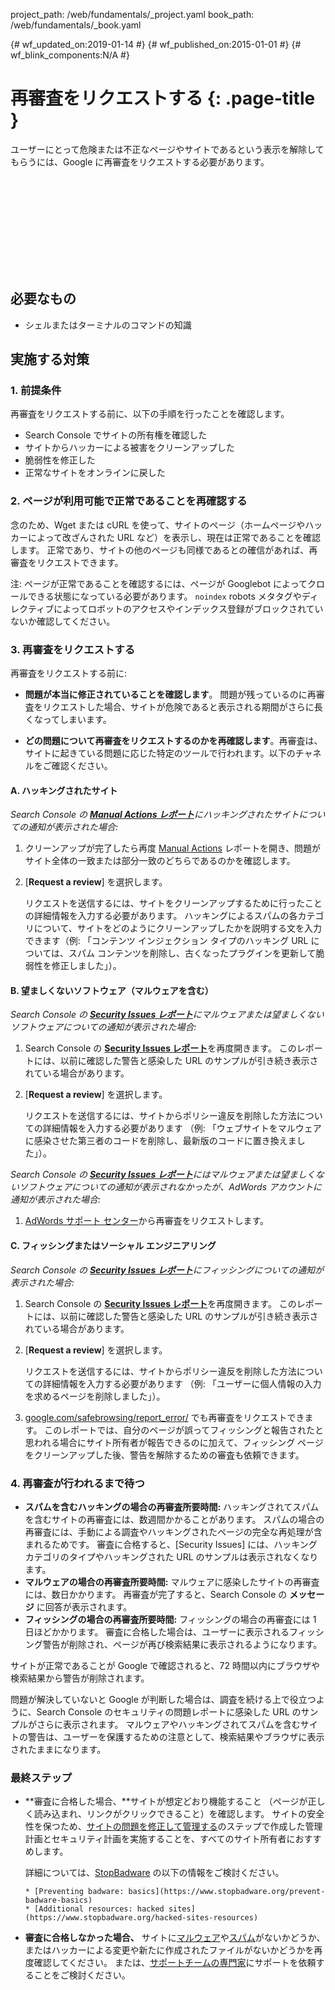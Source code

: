 project_path: /web/fundamentals/_project.yaml
book_path: /web/fundamentals/_book.yaml

{# wf_updated_on:2019-01-14 #}
{# wf_published_on:2015-01-01 #}
{# wf_blink_components:N/A #}

# 再審査をリクエストする {: .page-title }

ユーザーにとって危険または不正なページやサイトであるという表示を解除してもらうには、Google に再審査をリクエストする必要があります。


<div class="video-wrapper">
  <iframe class="devsite-embedded-youtube-video" data-video-id="lc3UjnDcMxo"
          data-autohide="1" data-showinfo="0" frameborder="0" allowfullscreen>
  </iframe>
</div>

## 必要なもの

*   シェルまたはターミナルのコマンドの知識

## 実施する対策

### 1. 前提条件

再審査をリクエストする前に、以下の手順を行ったことを確認します。

* Search Console でサイトの所有権を確認した
* サイトからハッカーによる被害をクリーンアップした
* 脆弱性を修正した
* 正常なサイトをオンラインに戻した

### 2. ページが利用可能で正常であることを再確認する

念のため、Wget または cURL を使って、サイトのページ（ホームページやハッカーによって改ざんされた URL など）を表示し、現在は正常であることを確認します。
 正常であり、サイトの他のページも同様であるとの確信があれば、再審査をリクエストできます。



注: ページが正常であることを確認するには、ページが Googlebot によってクロールできる状態になっている必要があります。
 `noindex` robots メタタグやディレクティブによってロボットのアクセスやインデックス登録がブロックされていないか確認してください。


### 3. 再審査をリクエストする

再審査をリクエストする前に:

* **問題が本当に修正されていることを確認します**。
問題が残っているのに再審査をリクエストした場合、サイトが危険であると表示される期間がさらに長くなってしまいます。


* **どの問題について再審査をリクエストするのかを再確認します**。再審査は、サイトに起きている問題に応じた特定のツールで行われます。以下のチャネルをご確認ください。


#### A. ハッキングされたサイト

*Search Console の
[**Manual Actions レポート**](https://search.google.com/search-console/manual-actions)にハッキングされたサイトについての通知が表示された場合:*


1. クリーンアップが完了したら再度 [Manual Actions](https://search.google.com/search-console/manual-actions) レポートを開き、問題がサイト全体の一致または部分一致のどちらであるのかを確認します。
2. [**Request a review**] を選択します。

    リクエストを送信するには、サイトをクリーンアップするために行ったことの詳細情報を入力する必要があります。
 ハッキングによるスパムの各カテゴリについて、サイトをどのようにクリーンアップしたかを説明する文を入力できます（例: 「コンテンツ インジェクション タイプのハッキング URL については、スパム コンテンツを削除し、古くなったプラグインを更新して脆弱性を修正しました」）。





#### B. 望ましくないソフトウェア（マルウェアを含む）

*Search Console の
[**Security Issues レポート**](https://www.google.com/webmasters/tools/security-issues)にマルウェアまたは望ましくないソフトウェアについての通知が表示された場合:*


1. Search Console の
[**Security Issues レポート**](https://www.google.com/webmasters/tools/security-issues)を再度開きます。
 このレポートには、以前に確認した警告と感染した URL のサンプルが引き続き表示されている場合があります。
2. [**Request a review**] を選択します。

    リクエストを送信するには、サイトからポリシー違反を削除した方法についての詳細情報を入力する必要があります
 （例: 「ウェブサイトをマルウェアに感染させた第三者のコードを削除し、最新版のコードに置き換えました」）。




*Search Console の
[**Security Issues レポート**](https://www.google.com/webmasters/tools/security-issues)にはマルウェアまたは望ましくないソフトウェアについての通知が表示されなかったが、AdWords アカウントに通知が表示された場合:*


1. [AdWords サポート センター](https://support.google.com/adwords/contact/site_policy)から再審査をリクエストします。



#### C. フィッシングまたはソーシャル エンジニアリング

*Search Console の
[**Security Issues レポート**](https://www.google.com/webmasters/tools/security-issues)にフィッシングについての通知が表示された場合:*


1. Search Console の
[**Security Issues レポート**](https://www.google.com/webmasters/tools/security-issues)を再度開きます。
 このレポートには、以前に確認した警告と感染した URL のサンプルが引き続き表示されている場合があります。
2. [**Request a review**] を選択します。

    リクエストを送信するには、サイトからポリシー違反を削除した方法についての詳細情報を入力する必要があります
 （例: 「ユーザーに個人情報の入力を求めるページを削除しました」）。

3. [google.com/safebrowsing/report_error/](https://www.google.com/safebrowsing/report_error/) でも再審査をリクエストできます。
  このレポートでは、自分のページが誤ってフィッシングと報告されたと思われる場合にサイト所有者が報告できるのに加えて、フィッシング ページをクリーンアップした後、警告を解除するための審査も依頼できます。



### 4. 再審査が行われるまで待つ

* **スパムを含むハッキングの場合の再審査所要時間:** ハッキングされてスパムを含むサイトの再審査には、数週間かかることがあります。
 スパムの場合の再審査には、手動による調査やハッキングされたページの完全な再処理が含まれるためです。
 審査に合格すると、[Security Issues] には、ハッキング カテゴリのタイプやハッキングされた URL のサンプルは表示されなくなります。
* **マルウェアの場合の再審査所要時間:** マルウェアに感染したサイトの再審査には、数日かかります。
 再審査が完了すると、Search Console の **メッセージ** に回答が表示されます。
* **フィッシングの場合の再審査所要時間:** フィッシングの場合の再審査には 1 日ほどかかります。
 審査に合格した場合は、ユーザーに表示されるフィッシング警告が削除され、ページが再び検索結果に表示されるようになります。


サイトが正常であることが Google で確認されると、72 時間以内にブラウザや検索結果から警告が削除されます。


問題が解決していないと Google が判断した場合は、調査を続ける上で役立つように、Search Console のセキュリティの問題レポートに感染した URL のサンプルがさらに表示されます。
 マルウェアやハッキングされてスパムを含むサイトの警告は、ユーザーを保護するための注意として、検索結果やブラウザに表示されたままになります。



### 最終ステップ

* **審査に合格した場合、**サイトが想定どおり機能すること
  （ページが正しく読み込まれ、リンクがクリックできること）を確認します。 サイトの安全性を保つため、[サイトの問題を修正して管理する](clean_site)のステップで作成した管理計画とセキュリティ計画を実施することを、すべてのサイト所有者におすすめします。



    詳細については、[StopBadware](https://www.stopbadware.org) の以下の情報をご検討ください。


      * [Preventing badware: basics](https://www.stopbadware.org/prevent-badware-basics)
      * [Additional resources: hacked sites](https://www.stopbadware.org/hacked-sites-resources)

* **審査に合格しなかった場合、** サイトに[マルウェア](hacked_with_malware)や[スパム](hacked_with_spam)がないかどうか、またはハッカーによる変更や新たに作成されたファイルがないかどうかを再度確認してください。
 または、[サポートチームの専門家](support_team)にサポートを依頼することをご検討ください。


